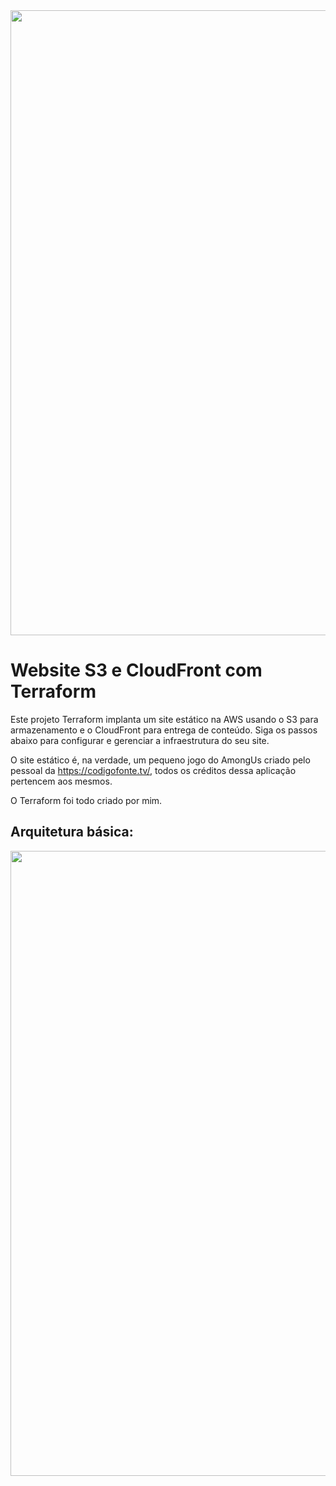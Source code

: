 <img src="https://drive.google.com/uc?export=view&id=18IBzgyPN11I4gKPnw0XQmDYVn64yDYYQ" width="1000">

# Website S3 e CloudFront com Terraform

Este projeto Terraform implanta um site estático na AWS usando o S3 para armazenamento e o CloudFront para entrega de conteúdo. Siga os passos abaixo para configurar e gerenciar a infraestrutura do seu site.

O site estático é, na verdade, um pequeno jogo do AmongUs criado pelo pessoal da https://codigofonte.tv/, todos os créditos dessa aplicação pertencem aos mesmos.

O Terraform foi todo criado por mim.

## Arquitetura básica:

<img src="https://drive.google.com/uc?export=view&id=15p6Jj3Zg0dE5TpLkvwwoFoUUKF8i4Dcy" width="1000">
